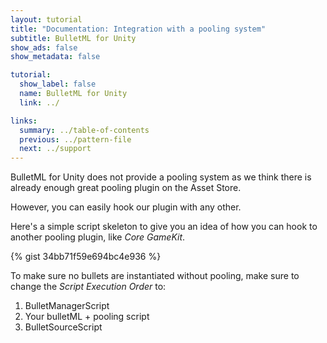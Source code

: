 ```yaml
---
layout: tutorial
title: "Documentation: Integration with a pooling system"
subtitle: BulletML for Unity
show_ads: false
show_metadata: false

tutorial:
  show_label: false
  name: BulletML for Unity
  link: ../

links:
  summary: ../table-of-contents
  previous: ../pattern-file
  next: ../support
---
```


BulletML for Unity does not provide a pooling system as we think there is already enough great pooling plugin on the Asset Store.

However, you can easily hook our plugin with any other.

Here's a simple script skeleton to give you an idea of how you can hook to another pooling plugin, like *Core GameKit*.

{% gist 34bb71f59e694bc4e936 %}

To make sure no bullets are instantiated without pooling, make sure to change the *Script Execution Order* to:

1. BulletManagerScript
2. Your bulletML + pooling script
3. BulletSourceScript

